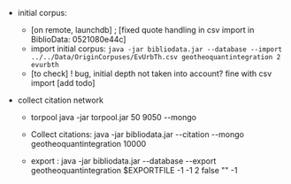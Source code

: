 
- initial corpus:
   * [on remote, launchdb] ; [fixed quote handling in csv import in BiblioData: 0521080e44c] 
   * import initial corpus:
        `java -jar bibliodata.jar --database --import ../../Data/OriginCorpuses/EvUrbTh.csv geotheoquantintegration 2 evurbth`
   * [to check] ! bug, initial depth not taken into account? fine with csv import [add todo]

- collect citation network
   * torpool java -jar torpool.jar 50 9050 --mongo
   * Collect citations: java -jar bibliodata.jar --citation --mongo geotheoquantintegration 10000
     
   * export : java -jar bibliodata.jar --database --export geotheoquantintegration $EXPORTFILE -1 -1 2 false "" -1



